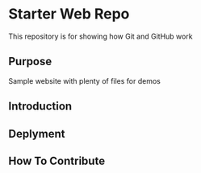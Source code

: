 # Starter Web Repo

This repository is for showing how Git and GitHub work

## Purpose

Sample website with plenty of files for demos

## Introduction

## Deplyment

## How To Contribute
